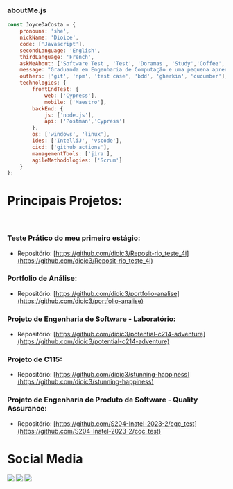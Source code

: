 ### aboutMe.js

```javascript
const JoyceDaCosta = {
    pronouns: 'she',
    nickName: 'Dioice',
    code: ['Javascript'],
    secondLanguage: 'English',
    thirdLanguage: 'French',
    askMeAbout: ['Software Test', 'Test', 'Doramas', 'Study','Coffee','Inatel'],
    message: "Graduanda em Engenharia de Computação e uma pequena aprendiz na área de Qualidade de Software como Quality Assurance Junior no Gringo."
    outhers: ['git', 'npm', 'test case', 'bdd', 'gherkin', 'cucumber'],
    technologies: {
        frontEndTest: {
            web: ['Cypress'],
            mobile: ['Maestro'],
        backEnd: {
            js: ['node.js'],
            api: ['Postman','Cypress']
        },
        os: ['windows', 'linux'],
        ides: ['IntelliJ', 'vscode'],
        cicd: ['github actions'],
        managementTools: ['jira'],
        agileMethodologies: ['Scrum']
    }
};
```
  
# **Principais Projetos:**
<br>

### Teste Prático do meu primeiro estágio:
- Repositório: [https://github.com/dioic3/Reposit-rio_teste_4i](https://github.com/dioic3/Reposit-rio_teste_4i)
### Portfolio de Análise: 
- Repositório: [https://github.com/dioic3/portfolio-analise](https://github.com/dioic3/portfolio-analise)
### Projeto de Engenharia de Software - Laboratório: 
- Repositório: [https://github.com/dioic3/potential-c214-adventure](https://github.com/dioic3/potential-c214-adventure)
### Projeto de C115: 
- Repositório: [https://github.com/dioic3/stunning-happiness](https://github.com/dioic3/stunning-happiness)
### Projeto de Engenharia de Produto de Software - Quality Assurance:
- Repositório: [https://github.com/S204-Inatel-2023-2/cqc_test](https://github.com/S204-Inatel-2023-2/cqc_test)

# **Social Media**
<div> 
  <a href="https://www.instagram.com/diioice/" target="_blank"><img src="https://img.shields.io/badge/-Instagram-%23E4405F?style=for-the-badge&logo=instagram&logoColor=white" target="_blank"></a>
 	<a href="https://www.twitch.tv/euquerocomida" target="_blank"><img src="https://img.shields.io/badge/Twitch-9146FF?style=for-the-badge&logo=twitch&logoColor=white" target="_blank"></a>
  <a href="https://www.linkedin.com/in/joyce-dacosta/" target="_blank"><img src="https://img.shields.io/badge/-LinkedIn-%230077B5?style=for-the-badge&logo=linkedin&logoColor=white" target="_blank"></a>  
</div>

<br>
